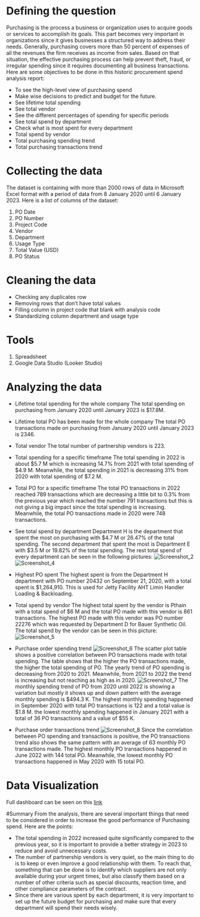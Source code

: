 # Defining the question
Purchasing is the process a business or organization uses to acquire goods or services to accomplish its goals. This part becomes very important in organizations since it gives businesses a structured way to address their needs. Generally, purchasing covers more than 50 percent of expenses of all the revenues the firm receives as income from sales. Based on that situation, the effective purchasing process can help prevent theft, fraud, or irregular spending since it requires documenting all business transactions.  Here are some objectives to be done in this historic procurement spend analysis report:
- To see the high-level view of purchasing spend
- Make wise decisions to predict and budget for the future.
- See lifetime total spending
- See total vendor
- See the different percentages of spending for specific periods
- See total spend by department
- Check what is most spent for every department
- Total spend by vendor
- Total purchasing spending trend
- Total purchasing transactions trend

# Collecting the data
The dataset is containing with more than 2000 rows of data in Microsoft Excel format with a period of data from 8 January 2020 until 6 January 2023.
Here is a list of columns of the dataset:
1. PO Date	
2. PO Number	
3. Project Code	
4. Vendor	
5. Department	
6. Usage Type	
7. Total Value (USD)	
8. PO Status
# Cleaning the data

- Checking any duplicates row
- Removing rows that don’t have total values
- Filling column in project code that blank with analysis code
- Standardizing column department and usage type
# Tools
1. Spreadsheet
2. Google Data Studio (Looker Studio)

# Analyzing the data
- Lifetime total spending for the whole company
The total spending on purchasing from January 2020 until January 2023 is $17.8M.
- Lifetime total PO has been made for the whole company
The total PO transactions made on purchasing from January 2020 until January 2023 is 2346.
- Total vendor
The total number of partnership vendors is 223.
- Total spending for a specific timeframe
The total spending in 2022 is about $5.7 M which is increasing 14.7% from 2021 with total spending of $4.9 M. Meanwhile, the total spending in 2021 is decreasing 31% from 2020 with total spending of $7.2 M.
- Total PO for a specific timeframe
The total PO transactions in 2022 reached 789 transactions which are decreasing a little bit to 0.3% from the previous year which reached the number 791 transactions but this is not giving a big impact since the total spending is increasing. Meanwhile, the total PO transactions made in 2020 were 748 transactions.
- See total spend by department
Department H is the department that spent the most on purchasing with $4.7 M or 26.47% of the total spending.  The second department that spent the most is Department E with $3.5 M or 19.82% of the total spending. The rest total spend of every department can be seen in the following pictures:
![Screenshot_2](https://user-images.githubusercontent.com/65482851/222129920-a0aaefa0-2b9e-4ceb-9612-7811c4ec9012.jpg)
![Screenshot_4](https://user-images.githubusercontent.com/65482851/222129959-16e83d06-ac3a-4681-ad88-b44b52030587.jpg)

- Highest PO spent 
The highest spent is from the Department H department with PO number 20432 on September 21, 2020, with a total spent is $1,264,910. This is used for Jetty Facility AHT Limin Handler Loading & Backloading.

- Total spend by vendor
The highest total spent by the vendor is Pthain with a total spend of $6 M and the total PO made with this vendor is 861 transactions. The highest PO made with this vendor was PO number 22276 which was requested by Department D for Bauer Synthetic Oil. The total spend by the vendor can be seen in this picture:
![Screenshot_5](https://user-images.githubusercontent.com/65482851/222130093-cbfa94e4-67d4-414a-bfe3-a71c328497dd.jpg)

- Purchase order spending trend
![Screenshot_6](https://user-images.githubusercontent.com/65482851/222130191-9f661102-48e9-4ce7-baee-ca653a9a4d62.jpg)
The scatter plot table shows a positive correlation between PO transactions made with total spending.  The table shows that the higher the PO transactions made, the higher the total spending of PO. The yearly trend of PO spending is decreasing from 2020 to 2021. Meanwhile, from 2021 to 2022 the trend is increasing but not reaching as high as in 2020. 
![Screenshot_7](https://user-images.githubusercontent.com/65482851/222130266-dd5bef68-182e-4d13-ac65-8af7bce411c8.jpg)
The monthly spending trend of PO from 2020 until 2022 is showing a variation but mostly it shows up and down pattern with the average monthly spending is $494.3 K. The highest monthly spending happened in September 2020 with total PO transactions is 122 and a total value is $1.8 M. the lowest monthly spending happened in January 2021 with a total of 36 PO transactions and a value of $55 K.
- Purchase order transactions trend
![Screenshot_8](https://user-images.githubusercontent.com/65482851/222130354-806f2a94-3234-43f1-b176-da794608f49b.jpg)
Since the correlation between PO spending and transactions is positive, the PO transactions trend also shows the same pattern with an average of 63 monthly PO transactions made. The highest monthly PO transactions happened in June 2022 with 144 total PO. Meanwhile, the lowest monthly PO transactions happened in May 2020 with 15 total PO. 

# Data Visualization
Full dashboard can be seen on this [link](https://datastudio.google.com/reporting/f5057bcc-008a-400b-a98c-a6fd99451c68)

#Summary
From the analysis, there are several important things that need to be considered in order to increase the good performance of Purchasing spend. Here are the points:
- The total spending in 2022 increased quite significantly compared to the previous year, so it is important to provide a better strategy in 2023 to reduce and avoid unnecessary costs.
- The number of partnership vendors is very quiet, so the main thing to do is to keep or even improve a good relationship with them. To reach that, something that can be done is to identify which suppliers are not only available during your urgent times, but also classify them based on a number of other criteria such as special discounts, reaction time, and other compliance parameters of the contract.
- Since there are various spent by each department, it is very important to set up the future budget for purchasing and make sure that every department will spend their needs wisely.
